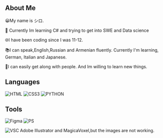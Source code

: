 ## About Me 
<p>😀My name is シロ.</p>
<p>📒 Currently Im learning C# and  trying to get into SWE and Data science</p>
<p>🌐I have been coding since I was 11-12.</p>
<p>📚I can speak,English,Russian and Armenian fluently. Currently I'm learning, German, Italian and Japanese.</p>
<p>👾I can easily get along with people. And Im willing to learn new things.</p>

## Languages 
![HTML](https://camo.githubusercontent.com/f7bc2051d0ae91b4d7205de4d3ee64d351ed2afbfc8cf5dae8208629ccccfc00/68747470733a2f2f696d672e736869656c64732e696f2f62616467652f2d48544d4c2d4444344232353f7374796c653d666f722d7468652d6261646765266c6f676f3d68746d6c35266c6f676f436f6c6f723d666666666666)
![CSS3](https://camo.githubusercontent.com/35ae8d1b074eb5466b3dbd2450d391a98f2184fd245175a15c3f0b6095d93dfc/68747470733a2f2f696d672e736869656c64732e696f2f62616467652f2d4353532d3135373242363f7374796c653d666f722d7468652d6261646765266c6f676f3d63737333266c6f676f436f6c6f723d666666666666) 
![PYTHON](https://camo.githubusercontent.com/0383ce8a6c50c3f36374ca0caa8135c7c10349cbac2a594557803777e698760b/68747470733a2f2f696d672e736869656c64732e696f2f62616467652f2d507974686f6e2d3337373641423f7374796c653d666f722d7468652d6261646765266c6f676f3d707974686f6e266c6f676f436f6c6f723d666666666666)
 
## Tools
![Figma](https://camo.githubusercontent.com/d250c154b72db43e4a28ccd25e10a8e42c806f9f990d51d9953b15df88ebd252/68747470733a2f2f696d672e736869656c64732e696f2f62616467652f2d4649474d412d4632344531453f7374796c653d666f722d7468652d6261646765266c6f676f3d6669676d61266c6f676f436f6c6f723d666666666666)
![PS](https://camo.githubusercontent.com/605ecc1ec07881dd9ecfe0ddaabd87ad34988c0641c822028b954af957a981e5/68747470733a2f2f696d672e736869656c64732e696f2f62616467652f2d50686f746f53686f702d3331413846463f7374796c653d666f722d7468652d6261646765266c6f676f3d41646f62652d70686f746f73686f70266c6f676f436f6c6f723d666666666666)

![VSC](https://camo.githubusercontent.com/94e244a7130553ee39973bf825a9478e859810343ca8ca7dbeebbf0f880d3dac/68747470733a2f2f696d672e736869656c64732e696f2f62616467652f2d5653432d3030374143433f7374796c653d666f722d7468652d6261646765266c6f676f3d76697375616c2d73747564696f2d636f6465266c6f676f436f6c6f723d666666666666)
 Adobe Illustrator and MagicaVoxel,but the images are not working.

